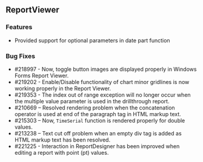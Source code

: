 ## ReportViewer

### Features

* Provided support for optional parameters in date part function

### Bug Fixes

* \#218997 - Now, toggle button images are displayed properly in Windows Forms Report Viewer.
* \#219202 - Enable/Disable functionality of chart minor gridlines is now working properly in the Report Viewer.
* \#219353 - The index out of range exception will no longer occur when the multiple value parameter is used in the drillthrough report.
* \#210669 – Resolved rendering problem when the concatenation operator is used at end of the paragraph tag in HTML markup text.
* \#215303 – Now, `TimeSerial` function is rendered properly for double values.
* \#213238 – Text cut off problem when an empty div tag is added as HTML markup text has been resolved.
* \#221225 - Interaction in ReportDesigner has been improved when editing a report with point (pt) values.